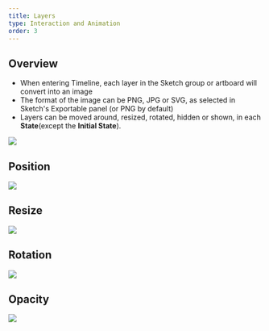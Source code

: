 ```yaml
---
title: Layers
type: Interaction and Animation
order: 3
---
```


## Overview

* When entering Timeline, each layer in the Sketch group or artboard will convert into an image
* The format of the image can be PNG, JPG or SVG, as selected in Sketch's Exportable panel (or PNG by default)
* Layers can be moved around, resized, rotated, hidden or shown, in each **State**(except the **Initial State**).

![](https://docs.animaapp.com/images/timeline/terminology/layers.png)

## Position

![](https://docs.animaapp.com/images/timeline/position.gif)

## Resize

![](https://docs.animaapp.com/images/timeline/resize.gif)

## Rotation

![](https://docs.animaapp.com/images/timeline/rotate.gif)

## Opacity

![](https://docs.animaapp.com/images/timeline/opacity.gif)

